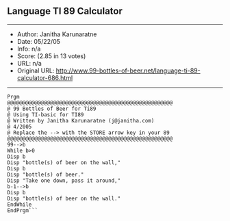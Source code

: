 
## Language TI 89 Calculator ##
---
- Author: Janitha Karunaratne
- Date: 05/22/05
- Info: n/a
- Score:  (2.85 in 13 votes)
- URL: n/a
- Original URL: http://www.99-bottles-of-beer.net/language-ti-89-calculator-686.html
---

```beer()
Prgm
@@@@@@@@@@@@@@@@@@@@@@@@@@@@@@@@@@@@@@@@@@@@@@@@@@@@@@
@ 99 Bottles of Beer for Ti89
@ Using TI-basic for TI89
@ Written by Janitha Karunaratne (j@janitha.com)
@ 4/2005
@ Replace the --> with the STORE arrow key in your 89
@@@@@@@@@@@@@@@@@@@@@@@@@@@@@@@@@@@@@@@@@@@@@@@@@@@@@@
99-->b
While b>0
Disp b
Disp "bottle(s) of beer on the wall,"
Disp b
Disp "bottle(s) of beer."
Disp "Take one down, pass it around,"
b-1-->b
Disp b
Disp "bottle(s) of beer on the wall."
EndWhile
EndPrgm```
